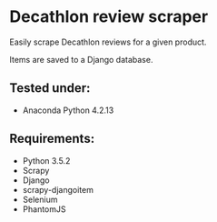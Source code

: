 # Decathlon review scraper

Easily scrape Decathlon reviews for a given product.

Items are saved to a Django database.

## Tested under:
* Anaconda Python 4.2.13

## Requirements:
* Python 3.5.2
* Scrapy
* Django
* scrapy-djangoitem
* Selenium
* PhantomJS
